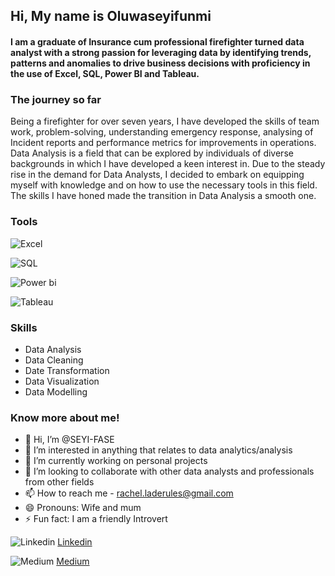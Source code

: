 ## Hi, My name is Oluwaseyifunmi
#### I am a graduate of Insurance cum professional firefighter turned data analyst with a strong passion for leveraging data by identifying trends, patterns and anomalies to drive business decisions with proficiency in the use of Excel, SQL, Power BI and Tableau.

### The journey so far
Being a firefighter for over seven years, I have developed the skills of team work, problem-solving, understanding emergency response, analysing of Incident reports and 
performance metrics for improvements in operations. Data Analysis is a field that can be explored by individuals of diverse backgrounds in which I have developed a keen 
interest in. Due to the steady rise in the demand for Data Analysts, I decided to embark on equipping myself with knowledge and on how to use the necessary tools in this 
field. The skills I have honed made the transition in Data Analysis a smooth one.

### Tools 

![Excel](https://github.com/user-attachments/assets/fa31b59f-0498-408a-90be-00c3da1b5870)

![SQL](https://github.com/user-attachments/assets/993e380c-7ded-498c-9603-712e8752f2e6)

![Power bi](https://github.com/user-attachments/assets/18e805b9-0f5e-44b2-9c0e-e23a01fdf48a)

![Tableau](https://github.com/user-attachments/assets/909efcb6-f4bf-4550-9285-642879019f3f)


### Skills
* Data Analysis
* Data Cleaning
* Date Transformation
* Data Visualization
* Data Modelling

### Know more about me!
- 👋 Hi, I’m @SEYI-FASE
- 👀 I’m interested in anything that relates to data analytics/analysis
- 🌱 I’m currently working on personal projects
- 💞️ I’m looking to collaborate with other data analysts and professionals from other fields
- 📫 How to reach me - rachel.laderules@gmail.com
- 😄 Pronouns: Wife and mum
- ⚡ Fun fact: I am a friendly Introvert

![Linkedin](https://github.com/user-attachments/assets/d6c2f5a8-ee68-4469-b709-8e0d990f71bd)
[Linkedin](https://www.linkedin.com/in/oluwaseyi-fase-a598a06b?lipi=urn%3Ali%3Apage%3Ad_flagship3_profile_view_base_contact_details%3BsanD64Z8Q7%2ByC24FQ57ZNw%3D%3D)

![Medium](https://github.com/user-attachments/assets/fd165160-c5ba-4c51-ba23-17817cc62fd7)
[Medium](https://medium.com/@rachel.laderules)



<!---
SEYI-FASE/SEYI-FASE is a ✨ special ✨ repository because its `README.md` (this file) appears on your GitHub profile.
You can click the Preview link to take a look at your changes.
--->
